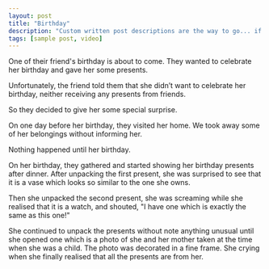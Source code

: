 ```yaml
---
layout: post
title: "Birthday"
description: "Custom written post descriptions are the way to go... if you're not lazy."
tags: [sample post, video]
---
```


One of their friend's birthday is about to come. They wanted to celebrate her birthday and gave her some presents. 

Unfortunately, the friend told them that she didn’t want to celebrate her birthday, neither receiving any presents from friends.

So they decided to give her some special surprise.

On one day before her birthday, they visited her home. We took away some of her belongings without informing her.

Nothing happened until her birthday.

On her birthday, they gathered and started showing her birthday presents after dinner. After unpacking the first present, she was surprised to see that it is a vase which looks so similar to the one she owns.

Then she unpacked the second present, she was screaming while she realised that it is a watch, and shouted, "I have one which is exactly the same as this one!"

She continued to unpack the presents without note anything unusual until she opened one which is a photo of she and her mother taken at the time when she was a child. The photo was decorated in a fine frame. She crying when she finally realised that all the presents are from her. 
